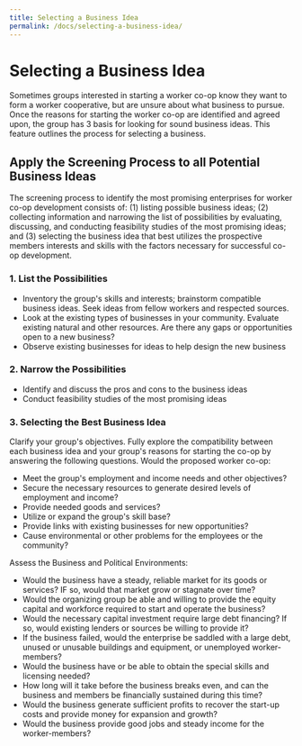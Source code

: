 ```yaml
---
title: Selecting a Business Idea
permalink: /docs/selecting-a-business-idea/
---
```


# **Selecting a Business Idea**
Sometimes groups interested in starting a worker co-op know they want to form a worker cooperative, but are unsure about what business to pursue. Once the reasons for starting the worker co-op are identified and agreed upon, the group has 3 basis for looking for sound business ideas. This feature outlines the process for selecting a business.

## **Apply the Screening Process to all Potential Business Ideas**
The screening process to identify the most promising enterprises for worker co-op development consists
of: (1) listing possible business ideas; (2) collecting information and narrowing the list of
possibilities by evaluating, discussing, and conducting feasibility studies of the most promising ideas; and (3) selecting the business idea that best utilizes the prospective members interests and skills with the factors necessary for successful co-op development.

### **1. List the Possibilities**
- Inventory the group's skills and interests; brainstorm compatible business ideas. Seek ideas from fellow workers and respected sources.
- Look at the existing types of businesses in your community. Evaluate existing natural
and other resources. Are there any gaps or opportunities open to a new business?
- Observe existing businesses for ideas to help design the new business

### **2. Narrow the Possibilities**
- Identify and discuss the pros and cons to the business ideas
- Conduct feasibility studies of the most promising ideas

### **3. Selecting the Best Business Idea**
Clarify your group's objectives. Fully explore the compatibility between each business idea and your group's reasons for starting the co-op by answering the following questions. Would the proposed worker co-op:
- Meet the group's employment and income needs and other objectives?
- Secure the necessary resources to generate desired levels of employment and income?
- Provide needed goods and services?
- Utilize or expand the group's skill base?
- Provide links with existing businesses for new opportunities?
- Cause environmental or other problems for the employees or the community?

Assess the Business and Political Environments:
- Would the business have a steady, reliable market for its goods or services? IF so, would that market grow or stagnate over time?
- Would the organizing group be able and willing to provide the equity capital and workforce required to start and operate the business?
- Would the necessary capital investment require large debt financing? If so, would existing lenders or sources be willing to provide it?
- If the business failed, would the enterprise be saddled with a large debt, unused or unusable buildings and equipment, or unemployed worker-members?
- Would the business have or be able to obtain the special skills and licensing needed?
- How long will it take before the business breaks even, and can the business and members be financially sustained during this time?
- Would the business generate sufficient profits to recover the start-up costs and provide money for expansion and growth?
- Would the business provide good jobs and steady income for the worker-members?
